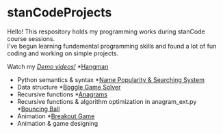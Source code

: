 # stanCodeProjects
Hello! This respository holds my programming works during stanCode course sessions.\
I've begun learning fundemental programming skills and found a lot of fun coding and working on simple projects.

Watch my *[Demo videos!](https://drive.google.com/drive/folders/1Gi3bn9qPW_gR0ISyGzVPLd5Bztdvd7rF?fbclid=IwAR36BW3v_bHn-Idsh-0_ROSWLwrXOzoervZId25OOzH2LX4b6FCGDfULdDg)*
*[Hangman](https://github.com/AmyTu26304/stanCodeProjects/tree/main/hangman)
  * Python semantics & syntax
*[Name Popularity & Searching System](https://github.com/AmyTu26304/stanCodeProjects/tree/main/baby%20names)
  * Data structure
*[Boggle Game Solver](https://github.com/AmyTu26304/stanCodeProjects/tree/main/boggle)
  * Recursive functions
*[Anagrams](https://github.com/AmyTu26304/stanCodeProjects/tree/main/anagram)
  * Recursive functions & algorithm optimization in anagram_ext.py
*[Bouncing Ball](https://github.com/AmyTu26304/stanCodeProjects/tree/main/bouncing%20ball)
  * Animation
*[Breakout Game](https://github.com/AmyTu26304/stanCodeProjects/tree/main/breakout)
  * Animation & game designing

